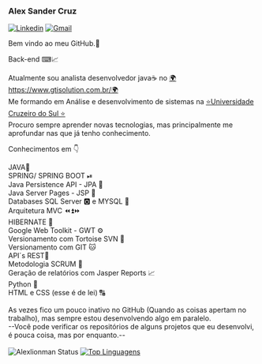 ### Alex Sander Cruz

[![Linkedin](https://img.shields.io/badge/LinkedIn-blue?style=for-the-badge&logo=Linkedin)](https://www.linkedin.com/in/alex-sander-cruz-pereira/)
[![Gmail](https://img.shields.io/badge/-Gmail-c14438?style=for-the-badge&logo=Gmail&logoColor=white&link=mailto:pereirasander33@gmail.com)](mailto:pereirasander33@gmail.com)

Bem vindo ao meu GitHub.🤗<br>

Back-end ⌨📈<br>

Atualmente sou analista desenvolvedor java☕️ no <a target="_blank" href="https://www.gtisolution.com.br/">🌍https://www.gtisolution.com.br/🌍</a> <br>
Me formando em Análise e desenvolvimento de sistemas na <a target="_blank" href="https://www.cruzeirodosul.edu.br/">⭐Universidade Cruzeiro do Sul ⭐</a><br> 
             Procuro sempre aprender novas tecnologias, mas principalmente me aprofundar nas que já tenho conhecimento.
                      
Conhecimentos em 👇

JAVA🔱<br>
SPRING/ SPRING BOOT ⏯<br>
Java Persistence API - JPA 💾<br>
Java Server Pages - JSP 📡 <br>
Databases SQL Server 🅾 e MYSQL 🐬<br>
Arquitetura MVC ⏪⏫⏩ <br>
HIBERNATE 📁<br>
Google Web Toolkit - GWT ⚙️<br>
Versionamento com Tortoise SVN 🐢<br>
Versionamento com GIT 🐱<br>
API´s REST🔩<br>
Metodologia SCRUM 🚀<br>
Geração de relatórios com Jasper Reports 📈<br>
Python 🐍<br>
HTML e CSS (esse é de lei) 🔠<br>
<br> As vezes fico um pouco inativo no GitHub (Quando as coisas apertam no trabalho), mas sempre estou desenvolvendo algo em paralelo.<br>
 --Você pode verificar os repositórios de alguns projetos que eu desenvolvi, é pouca coisa, mas por enquanto.--<br><br>
 ![Alexlionman Status](https://github-readme-stats.vercel.app/api?username=Alexlionman&show_icons=true)
[![Top Linguagens](https://github-readme-stats.vercel.app/api/top-langs/?username=Alexlionman&layout=compact)](https://github.com/anuraghazra/github-readme-stats)
